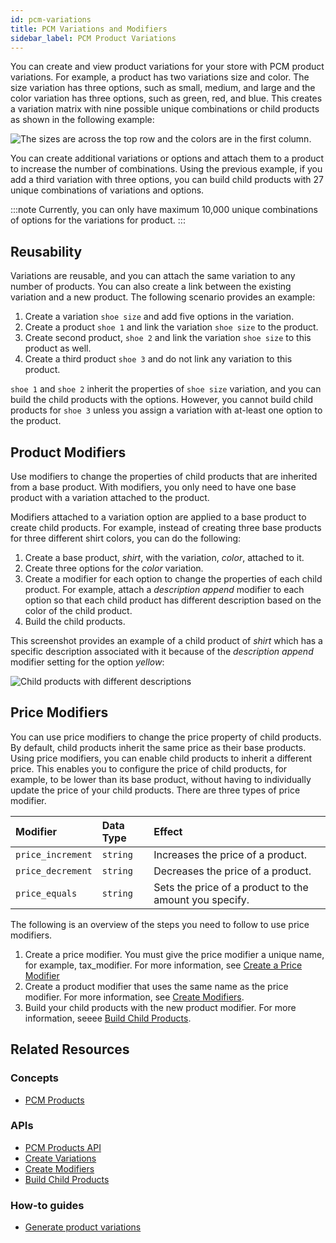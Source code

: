 ```yaml
---
id: pcm-variations
title: PCM Variations and Modifiers
sidebar_label: PCM Product Variations
---
```


You can create and view product variations for your store with PCM product variations. For example, a product has two variations size and color. The size variation has three options, such as small, medium, and large and the color variation has three options, such as green, red, and blue. This creates a variation matrix with nine possible unique combinations or child products as shown in the following example:

![The sizes are across the top row and the colors are in the first column.](assets/product-variations-1.png)

You can create additional variations or options and attach them to a product to increase the number of combinations. Using the previous example, if you add a third variation with three options, you can build child products with 27 unique combinations of variations and options.

:::note
Currently, you can only have maximum 10,000 unique combinations of options for the variations for product.
:::

## Reusability

Variations are reusable, and you can attach the same variation to any number of products. You can also create a link between the existing variation and a new product. The following scenario provides an example:

1. Create a variation `shoe size` and add five options in the variation.
1. Create a product `shoe 1` and link the variation `shoe size` to the product.
1. Create second product, `shoe 2` and link the variation `shoe size` to this product as well.
1. Create a third product `shoe 3` and do not link any variation to this product.

`shoe 1` and `shoe 2` inherit the properties of `shoe size` variation, and you can build the child products with the options. However, you cannot build child products for `shoe 3` unless you assign a variation with at-least one option to the product.

## Product Modifiers

Use modifiers to change the properties of child products that are inherited from a base product. With modifiers, you only need to have one base product with a variation attached to the product.

Modifiers attached to a variation option are applied to a base product to create child products. For example, instead of creating three base products for three different shirt colors, you can do the following:

1. Create a base product, *shirt*, with the variation, *color*, attached to it.
1. Create three options for the *color* variation.
1. Create a modifier for each option to change the properties of each child product. For example, attach a *description append* modifier to each option so that each child product has different description based on the color of the child product.
1. Build the child products.

This screenshot provides an example of a child product of *shirt* which has a specific description associated with it because of the *description append* modifier setting for the option *yellow*:

![Child products with different descriptions](assets/modifier-description-append.png)

## Price Modifiers

You can use price modifiers to change the price property of child products. By default, child products inherit the same price as their base products. Using price modifiers, you can enable child products to inherit a different price. This enables you to configure the price of child products, for example, to be lower than its base product, without having to individually update the price of your child products. There are three types of price modifier.

Modifier | Data Type | Effect |
| :--- | :--- | :--- |
| `price_increment` | `string` | Increases the price of a product. |
| `price_decrement` | `string` | Decreases the price of a product. |
| `price_equals` | `string` | Sets the price of a product to the amount you specify. |

The following is an overview of the steps you need to follow to use price modifiers.

1. Create a price modifier. You must give the price modifier a unique name, for example, tax_modifier. For more information, see [Create a Price Modifier](../api/pcm/pricebooks/create-a-price-modifier.md)
1. Create a product modifier that uses the same name as the price modifier. For more information, see [Create Modifiers](../api/pcm/products/options/modifiers/modifier-crud.md).
1. Build your child products with the new product modifier. For more information, seeee [Build Child Products](../api/pcm/products/build-child-products.md).

## Related Resources

### Concepts

- [PCM Products](products-pcm.md)

### APIs

- [PCM Products API](../api/pcm/products/index.md)
- [Create Variations](../api/pcm/products/variations/create-variation.md)
- [Create Modifiers](../api/pcm/products/options/modifiers/modifier-crud.md)
- [Build Child Products](../api/pcm/products/build-child-products.md)

### How-to guides

- [Generate product variations](../developer/how-to/generate-pcm-variations.md)
